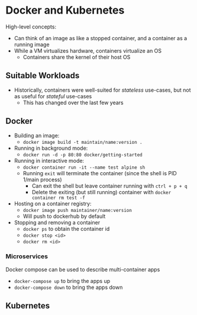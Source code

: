 # Docker and Kubernetes
High-level concepts:
* Can think of an image as like a stopped container, and a container as a running image
* While a VM virtualizes hardware, containers virtualize an OS
  * Containers share the kernel of their host OS



## Suitable Workloads
* Historically, containers were well-suited for *stateless* use-cases, but not as useful for *stateful* use-cases
  * This has changed over the last few years


## Docker
* Building an image:
  * `docker image build -t maintain/name:version .`
* Running in background mode:
  * `docker run -d -p 80:80 docker/getting-started`
* Running in interactive mode:
  * `docker container run -it --name test alpine sh`
  * Running `exit` will terminate the container (since the shell is PID 1/main process)
    * Can exit the shell but leave container running with `ctrl + p + q`
    * Delete the exiting (but still running) container with `docker container rm test -f`
* Hosting on a container registry:
  * `docker image push maintainer/name:version`
  * Will push to dockerhub by default
* Stopping and removing a container
  * `docker ps` to obtain the container id
  * `docker stop <id>`
  * `docker rm <id>`


### Microservices
Docker compose can be used to describe multi-container apps
* `docker-compose up` to bring the apps up
* `docker-compose down` to bring the apps down

## Kubernetes
